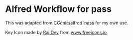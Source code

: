 # Alfred Workflow for pass

This was adapted from [CGenie/alfred-pass](https://github.com/CGenie/alfred-pass) for my own use.

Key Icon made by [Raj Dev](https://freeicons.io/office-icons/icon-key-icon-18303) from www.freeicons.io
